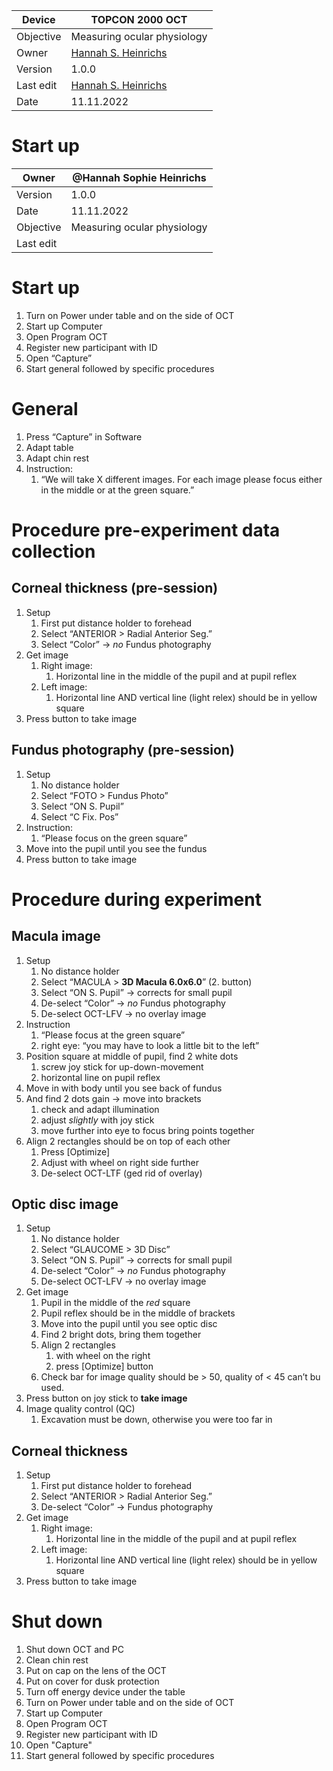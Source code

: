 
| Device    | TOPCON 2000 OCT                                           |
|-----------|-----------------------------------------------------------|
| Objective | Measuring ocular physiology                               |
| Owner     | [Hannah S. Heinrichs](mailto:hannah.heinrichs@tuebingen.mpg.de) |
| Version   | 1.0.0                                                     |
| Last edit | [Hannah S. Heinrichs](mailto:hannah.heinrichs@tuebingen.mpg.de) |
| Date      | 11.11.2022                                                |



# Start up
| Owner | @Hannah Sophie Heinrichs  |
| --- | --- |
| Version | 1.0.0 |
| Date | 11.11.2022 |
| Objective | Measuring ocular physiology |
| Last edit |  |

# Start up

1. Turn on Power under table and on the side of OCT
2. Start up Computer
3. Open Program OCT
4. Register new participant with ID
5. Open “Capture”
6. Start general followed by specific procedures

# General

1. Press “Capture” in Software
2. Adapt table
3. Adapt chin rest
4. Instruction:
    1. “We will take X different images. For each image please focus either in the middle or at the green square.”

# Procedure pre-experiment data collection

## Corneal thickness  (pre-session)

1. Setup
    1. First put distance holder to forehead
    2. Select “ANTERIOR > Radial Anterior Seg.”
    3. Select “Color” → *no* Fundus photography
2. Get image
    1. Right image: 
        1. Horizontal line in the middle of the pupil and at pupil reflex
    2. Left image: 
        1. Horizontal line AND vertical line (light relex) should be in yellow square
3. Press button to take image

## Fundus photography (pre-session)

1. Setup
    1. No distance holder
    2. Select “FOTO > Fundus Photo”
    3. Select “ON S. Pupil”
    4. Select “C Fix. Pos”
2. Instruction:
    1. “Please focus on the green square”
3. Move into the pupil until you see the fundus
4. Press button to take image

# Procedure during experiment

## Macula image

1. Setup
    1. No distance holder
    2. Select “MACULA > **3D Macula 6.0x6.0**” (2. button)
    3. Select “ON S. Pupil” → corrects for small pupil
    4. De-select “Color” → *no* Fundus photography
    5. De-select OCT-LFV → no overlay image
2. Instruction
    1. “Please focus at the green square”
    2. right eye: “you may have to look a little bit to the left”
3. Position square at middle of pupil, find 2 white dots
    1. screw joy stick for up-down-movement
    2. horizontal line on pupil reflex
4. Move in with body until you see back of fundus
5. And find 2 dots gain → move into brackets
    1. check and adapt illumination
    2. adjust *slightly* with joy stick 
    3. move further into eye to focus bring points together
6. Align 2 rectangles should be on top of each other
    1. Press [Optimize]
    2. Adjust with wheel on right side further
    3. De-select OCT-LTF (ged rid of overlay)

## Optic disc image

1. Setup
    1. No distance holder
    2. Select “GLAUCOME > 3D Disc”
    3. Select “ON S. Pupil” → corrects for small pupil
    4. De-select “Color” → *no* Fundus photography
    5. De-select OCT-LFV → no overlay image
2. Get image
    1. Pupil in the middle of the *red* square
    2. Pupil reflex should be in the middle of brackets
    3. Move into the pupil until you see optic disc
    4. Find 2 bright dots, bring them together
    5. Align 2 rectangles
        1. with wheel on the right
        2. press [Optimize] button
    6. Check bar for image quality should be > 50, quality of < 45 can’t bu used. 
3. Press button on joy stick to **take image**
4. Image quality control (QC)
    1. Excavation must be down, otherwise you were too far in

## Corneal thickness

1. Setup
    1. First put distance holder to forehead
    2. Select “ANTERIOR > Radial Anterior Seg.”
    3. De-select “Color” → Fundus photography
2. Get image
    1. Right image: 
        1. Horizontal line in the middle of the pupil and at pupil reflex
    2. Left image: 
        1. Horizontal line AND vertical line (light relex) should be in yellow square
3. Press button to take image

# Shut down

1. Shut down OCT and PC
2. Clean chin rest
3. Put on cap on the lens of the OCT
4. Put on cover for dusk protection
5. Turn off energy device under the table
1. Turn on Power under table and on the side of OCT
2. Start up Computer
3. Open Program OCT
4. Register new participant with ID
5. Open "Capture"
6. Start general followed by specific procedures

